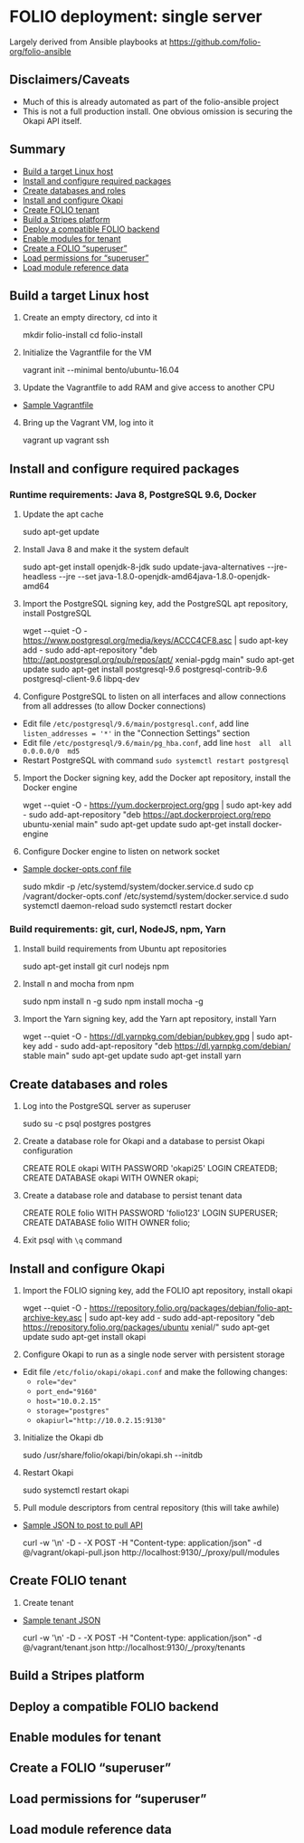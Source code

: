 # FOLIO deployment: single server
Largely derived from Ansible playbooks at https://github.com/folio-org/folio-ansible

## Disclaimers/Caveats
* Much of this is already automated as part of the folio-ansible project
* This is not a full production install. One obvious omission is securing the Okapi API itself.

## Summary
* [Build a target Linux host](#build-a-target-linux-host)
* [Install and configure required packages](#install-and-configure-required-packages)
* [Create databases and roles](#create-databases-and-roles)
* [Install and configure Okapi](#install-and-configure-okapi)
* [Create FOLIO tenant](#create-folio-tenant)
* [Build a Stripes platform](#build-a-stripes-platform)
* [Deploy a compatible FOLIO backend](#deploy-a-compatible-FOLIO-backend)
* [Enable modules for tenant](#enable-modules-for-tenant)
* [Create a FOLIO “superuser”](#create-a-folio-superuser)
* [Load permissions for “superuser”](#load-permissions-for-superuser)
* [Load module reference data](#load-module-reference-data)

## Build a target Linux host
1. Create an empty directory, cd into it

    mkdir folio-install
    cd folio-install

2. Initialize the Vagrantfile for the VM

    vagrant init --minimal bento/ubuntu-16.04

3. Update the Vagrantfile to add RAM and give access to another CPU

  * [Sample Vagrantfile](Vagrantfile)

4. Bring up the Vagrant VM, log into it

    vagrant up
    vagrant ssh

## Install and configure required packages

### Runtime requirements: Java 8, PostgreSQL 9.6, Docker
1. Update the apt cache

    sudo apt-get update

2. Install Java 8 and make it the system default

    sudo apt-get install openjdk-8-jdk
    sudo update-java-alternatives --jre-headless --jre --set java-1.8.0-openjdk-amd64java-1.8.0-openjdk-amd64

3. Import the PostgreSQL signing key, add the PostgreSQL apt repository, install PostgreSQL

    wget --quiet -O - https://www.postgresql.org/media/keys/ACCC4CF8.asc | sudo apt-key add -
    sudo add-apt-repository "deb http://apt.postgresql.org/pub/repos/apt/ xenial-pgdg main"
    sudo apt-get update
    sudo apt-get install postgresql-9.6 postgresql-contrib-9.6 postgresql-client-9.6 libpq-dev

4. Configure PostgreSQL to listen on all interfaces and allow connections from all addresses (to allow Docker connections)
  * Edit file `/etc/postgresql/9.6/main/postgresql.conf`, add line `listen_addresses = '*'` in the "Connection Settings" section
  * Edit file `/etc/postgresql/9.6/main/pg_hba.conf`, add line `host  all  all  0.0.0.0/0  md5`
  * Restart PostgreSQL with command `sudo systemctl restart postgresql`

5. Import the Docker signing key, add the Docker apt repository, install the Docker engine

    wget --quiet -O - https://yum.dockerproject.org/gpg | sudo apt-key add -
    sudo add-apt-repository "deb https://apt.dockerproject.org/repo ubuntu-xenial main"
    sudo apt-get update
    sudo apt-get install docker-engine

7. Configure Docker engine to listen on network socket
  * [Sample docker-opts.conf file](docker-opts.conf)

    sudo mkdir -p /etc/systemd/system/docker.service.d
    sudo cp /vagrant/docker-opts.conf /etc/systemd/system/docker.service.d
    sudo systemctl daemon-reload
    sudo systemctl restart docker

### Build requirements: git, curl, NodeJS, npm, Yarn
1. Install build requirements from Ubuntu apt repositories

    sudo apt-get install git curl nodejs npm

2. Install n and mocha from npm

    sudo npm install n -g
    sudo npm install mocha -g

3. Import the Yarn signing key, add the Yarn apt repository, install Yarn

    wget --quiet -O - https://dl.yarnpkg.com/debian/pubkey.gpg | sudo apt-key add -
    sudo add-apt-repository "deb https://dl.yarnpkg.com/debian/ stable main"
    sudo apt-get update
    sudo apt-get install yarn

## Create databases and roles
1. Log into the PostgreSQL server as superuser

    sudo su -c psql postgres postgres

2. Create a database role for Okapi and a database to persist Okapi configuration

    CREATE ROLE okapi WITH PASSWORD 'okapi25' LOGIN CREATEDB;
    CREATE DATABASE okapi WITH OWNER okapi;

3. Create a database role and database to persist tenant data

    CREATE ROLE folio WITH PASSWORD 'folio123' LOGIN SUPERUSER;
    CREATE DATABASE folio WITH OWNER folio;

4. Exit psql with `\q` command

## Install and configure Okapi
1. Import the FOLIO signing key, add the FOLIO apt repository, install okapi

    wget --quiet -O - https://repository.folio.org/packages/debian/folio-apt-archive-key.asc | sudo apt-key add -
    sudo add-apt-repository "deb https://repository.folio.org/packages/ubuntu xenial/"
    sudo apt-get update
    sudo apt-get install okapi

2. Configure Okapi to run as a single node server with persistent storage
  * Edit file `/etc/folio/okapi/okapi.conf` and make the following changes:
    * `role="dev"`
    * `port_end="9160"`
    * `host="10.0.2.15"`
    * `storage="postgres"`
    * `okapiurl="http://10.0.2.15:9130"`

3. Initialize the Okapi db

    sudo /usr/share/folio/okapi/bin/okapi.sh --initdb
  
4. Restart Okapi

    sudo systemctl restart okapi

5. Pull module descriptors from central repository (this will take awhile)
  * [Sample JSON to post to pull API](okapi-pull.json)

    curl -w '\n' -D - -X POST -H "Content-type: application/json" -d @/vagrant/okapi-pull.json http://localhost:9130/_/proxy/pull/modules

## Create FOLIO tenant
1. Create tenant
  * [Sample tenant JSON](tenant.json) 
  
    curl -w '\n' -D - -X POST -H "Content-type: application/json" -d @/vagrant/tenant.json http://localhost:9130/_/proxy/tenants

## Build a Stripes platform
## Deploy a compatible FOLIO backend
## Enable modules for tenant
## Create a FOLIO “superuser”
## Load permissions for “superuser”
## Load module reference data
